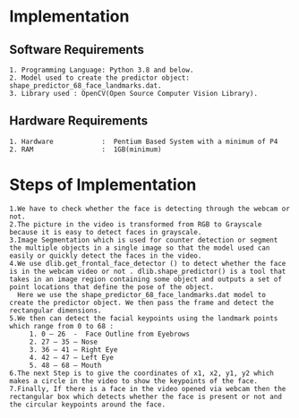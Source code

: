 # Implementation

  ## Software Requirements
    1. Programming Language: Python 3.8 and below.
    2. Model used to create the predictor object: shape_predictor_68_face_landmarks.dat.
    3. Library used : OpenCV(Open Source Computer Vision Library).
    
  ## Hardware Requirements
    1. Hardware            :  Pentium Based System with a minimum of P4
    2. RAM                 :  1GB(minimum)

# Steps of Implementation
    1.We have to check whether the face is detecting through the webcam or not.
    2.The picture in the video is transformed from RGB to Grayscale because it is easy to detect faces in grayscale.
    3.Image Segmentation which is used for counter detection or segment the multiple objects in a single image so that the model used can easily or quickly detect the faces in the video.
    4.We use dlib.get_frontal_face_detector () to detect whether the face is in the webcam video or not . dlib.shape_predictor() is a tool that takes in an image region containing some object and outputs a set of point locations that define the pose of the object. 
      Here we use the shape_predictor_68_face_landmarks.dat model to create the predictor object. We then pass the frame and detect the rectangular dimensions.
    5.We then can detect the facial keypoints using the landmark points which range from 0 to 68 : 
         1. 0 – 26  -  Face Outline from Eyebrows
         2. 27 – 35 – Nose
         3. 36 – 41 – Right Eye
         4. 42 – 47 – Left Eye
         5. 48 – 68 – Mouth
    6.The next Step is to give the coordinates of x1, x2, y1, y2 which makes a circle in the video to show the keypoints of the face.
    7.Finally, If there is a face in the video opened via webcam then the rectangular box which detects whether the face is present or not and the circular keypoints around the face.

     
